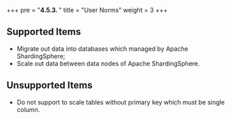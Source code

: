 +++
pre = "<b>4.5.3. </b>"
title = "User Norms"
weight = 3
+++

## Supported Items

* Migrate out data into databases which managed by Apache ShardingSphere;
* Scale out data between data nodes of Apache ShardingSphere.

## Unsupported Items

* Do not support to scale tables without primary key which must be single column.
